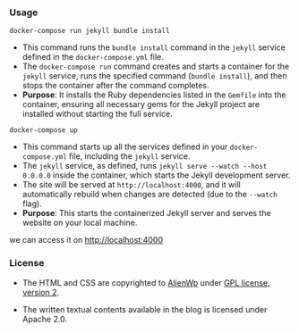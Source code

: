 ### Usage


```
docker-compose run jekyll bundle install
```
- This command runs the `bundle install` command in the `jekyll` service defined in the `docker-compose.yml` file.
- The `docker-compose run` command creates and starts a container for the `jekyll` service, runs the specified command (`bundle install`), and then stops the container after the command completes.
- **Purpose**: It installs the Ruby dependencies listed in the `Gemfile` into the container, ensuring all necessary gems for the Jekyll project are installed without starting the full service.


```
docker-compose up
```
  - This command starts up all the services defined in your `docker-compose.yml` file, including the `jekyll` service.
  - The `jekyll` service, as defined, runs `jekyll serve --watch --host 0.0.0.0` inside the container, which starts the Jekyll development server.
  - The site will be served at `http://localhost:4000`, and it will automatically rebuild when changes are detected (due to the `--watch` flag).
  - **Purpose**: This starts the containerized Jekyll server and serves the website on your local machine.



we can access it on [http://localhost:4000](http://localhost:4000)

### License

- The HTML and CSS are copyrighted to [AlienWp](http://alienwp.com/) under [GPL license, version 2](http://www.gnu.org/licenses/old-licenses/gpl-2.0.html).

- The written textual contents available in the blog is licensed under Apache 2.0.
